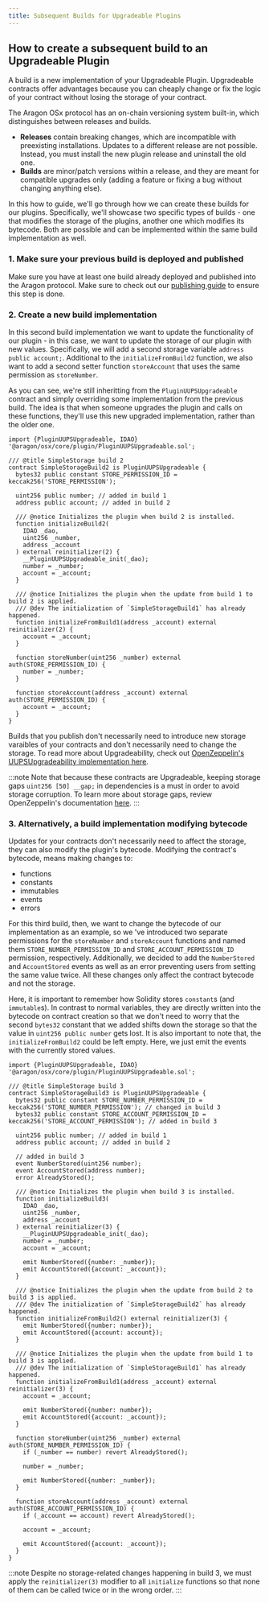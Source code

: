 ```yaml
---
title: Subsequent Builds for Upgradeable Plugins
---
```


## How to create a subsequent build to an Upgradeable Plugin

A build is a new implementation of your Upgradeable Plugin. Upgradeable contracts offer advantages because you can cheaply change or fix the logic of your contract without losing the storage of your contract.

The Aragon OSx protocol has an on-chain versioning system built-in, which distinguishes between releases and builds.

- **Releases** contain breaking changes, which are incompatible with preexisting installations. Updates to a different release are not possible. Instead, you must install the new plugin release and uninstall the old one.
- **Builds** are minor/patch versions within a release, and they are meant for compatible upgrades only (adding a feature or fixing a bug without changing anything else).

In this how to guide, we'll go through how we can create these builds for our plugins. Specifically, we'll showcase two specific types of builds - one that modifies the storage of the plugins, another one which modifies its bytecode. Both are possible and can be implemented within the same build implementation as well.

### 1. Make sure your previous build is deployed and published

Make sure you have at least one build already deployed and published into the Aragon protocol. Make sure to check out our [publishing guide](../07-publication/index.md) to ensure this step is done.

### 2. Create a new build implementation

In this second build implementation we want to update the functionality of our plugin - in this case, we want to update the storage of our plugin with new values. Specifically, we will add a second storage variable `address public account;`. Additional to the `initializeFromBuild2` function, we also want to add a second setter function `storeAccount` that uses the same permission as `storeNumber`.

As you can see, we're still inheritting from the `PluginUUPSUpgradeable` contract and simply overriding some implementation from the previous build. The idea is that when someone upgrades the plugin and calls on these functions, they'll use this new upgraded implementation, rather than the older one.

```solidity
import {PluginUUPSUpgradeable, IDAO} '@aragon/osx/core/plugin/PluginUUPSUpgradeable.sol';

/// @title SimpleStorage build 2
contract SimpleStorageBuild2 is PluginUUPSUpgradeable {
  bytes32 public constant STORE_PERMISSION_ID = keccak256('STORE_PERMISSION');

  uint256 public number; // added in build 1
  address public account; // added in build 2

  /// @notice Initializes the plugin when build 2 is installed.
  function initializeBuild2(
    IDAO _dao,
    uint256 _number,
    address _account
  ) external reinitializer(2) {
    __PluginUUPSUpgradeable_init(_dao);
    number = _number;
    account = _account;
  }

  /// @notice Initializes the plugin when the update from build 1 to build 2 is applied.
  /// @dev The initialization of `SimpleStorageBuild1` has already happened.
  function initializeFromBuild1(address _account) external reinitializer(2) {
    account = _account;
  }

  function storeNumber(uint256 _number) external auth(STORE_PERMISSION_ID) {
    number = _number;
  }

  function storeAccount(address _account) external auth(STORE_PERMISSION_ID) {
    account = _account;
  }
}
```

Builds that you publish don't necessarily need to introduce new storage varaibles of your contracts and don't necessarily need to change the storage. To read more about Upgradeability, check out [OpenZeppelin's UUPSUpgradeability implementation here](https://docs.openzeppelin.com/contracts/4.x/api/proxy#UUPSUpgradeable).

:::note
Note that because these contracts are Upgradeable, keeping storage gaps `uint256 [50] __gap;` in dependencies is a must in order to avoid storage corruption. To learn more about storage gaps, review OpenZeppelin's documentation [here](https://docs.openzeppelin.com/upgrades-plugins/1.x/writing-upgradeable#storage-gaps).
:::

### 3. Alternatively, a build implementation modifying bytecode

Updates for your contracts don't necessarily need to affect the storage, they can also modify the plugin's bytecode. Modifying the contract's bytecode, means making changes to:

- functions
- constants
- immutables
- events
- errors

For this third build, then, we want to change the bytecode of our implementation as an example, so we 've introduced two separate permissions for the `storeNumber` and `storeAccount` functions and named them `STORE_NUMBER_PERMISSION_ID` and `STORE_ACCOUNT_PERMISSION_ID` permission, respectively. Additionally, we decided to add the `NumberStored` and `AccountStored` events as well as an error preventing users from setting the same value twice. All these changes only affect the contract bytecode and not the storage.

Here, it is important to remember how Solidity stores `constant`s (and `immutable`s). In contrast to normal variables, they are directly written into the bytecode on contract creation so that we don't need to worry that the second `bytes32` constant that we added shifts down the storage so that the value in `uint256 public number` gets lost.
It is also important to note that, the `initializeFromBuild2` could be left empty. Here, we just emit the events with the currently stored values.

```solidity
import {PluginUUPSUpgradeable, IDAO} '@aragon/osx/core/plugin/PluginUUPSUpgradeable.sol';

/// @title SimpleStorage build 3
contract SimpleStorageBuild3 is PluginUUPSUpgradeable {
  bytes32 public constant STORE_NUMBER_PERMISSION_ID = keccak256('STORE_NUMBER_PERMISSION'); // changed in build 3
  bytes32 public constant STORE_ACCOUNT_PERMISSION_ID = keccak256('STORE_ACCOUNT_PERMISSION'); // added in build 3

  uint256 public number; // added in build 1
  address public account; // added in build 2

  // added in build 3
  event NumberStored(uint256 number);
  event AccountStored(address number);
  error AlreadyStored();

  /// @notice Initializes the plugin when build 3 is installed.
  function initializeBuild3(
    IDAO _dao,
    uint256 _number,
    address _account
  ) external reinitializer(3) {
    __PluginUUPSUpgradeable_init(_dao);
    number = _number;
    account = _account;

    emit NumberStored({number: _number});
    emit AccountStored({account: _account});
  }

  /// @notice Initializes the plugin when the update from build 2 to build 3 is applied.
  /// @dev The initialization of `SimpleStorageBuild2` has already happened.
  function initializeFromBuild2() external reinitializer(3) {
    emit NumberStored({number: number});
    emit AccountStored({account: account});
  }

  /// @notice Initializes the plugin when the update from build 1 to build 3 is applied.
  /// @dev The initialization of `SimpleStorageBuild1` has already happened.
  function initializeFromBuild1(address _account) external reinitializer(3) {
    account = _account;

    emit NumberStored({number: number});
    emit AccountStored({account: _account});
  }

  function storeNumber(uint256 _number) external auth(STORE_NUMBER_PERMISSION_ID) {
    if (_number == number) revert AlreadyStored();

    number = _number;

    emit NumberStored({number: _number});
  }

  function storeAccount(address _account) external auth(STORE_ACCOUNT_PERMISSION_ID) {
    if (_account == account) revert AlreadyStored();

    account = _account;

    emit AccountStored({account: _account});
  }
}
```

:::note
Despite no storage-related changes happening in build 3, we must apply the `reinitializer(3)` modifier to all `initialize` functions so that none of them can be called twice or in the wrong order.
:::
